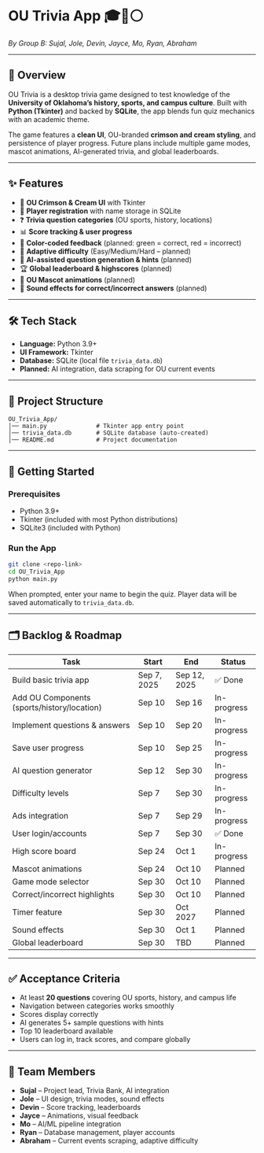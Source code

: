 # OU Trivia App 🎓🔴⚪️  
*By Group B: Sujal, Jole, Devin, Jayce, Mo, Ryan, Abraham*

---

## 📖 Overview
OU Trivia is a desktop trivia game designed to test knowledge of the **University of Oklahoma’s history, sports, and campus culture**. Built with **Python (Tkinter)** and backed by **SQLite**, the app blends fun quiz mechanics with an academic theme.  

The game features a **clean UI**, OU-branded **crimson and cream styling**, and persistence of player progress. Future plans include multiple game modes, mascot animations, AI-generated trivia, and global leaderboards.

---

## ✨ Features
- 🎨 **OU Crimson & Cream UI** with Tkinter  
- 👤 **Player registration** with name storage in SQLite  
- ❓ **Trivia question categories** (OU sports, history, locations)  
- 📊 **Score tracking & user progress**  
- 🚦 **Color-coded feedback** (planned: green = correct, red = incorrect)  
- 🧠 **Adaptive difficulty** (Easy/Medium/Hard – planned)  
- 🤖 **AI-assisted question generation & hints** (planned)  
- 🏆 **Global leaderboard & highscores** (planned)  
- 🐧 **OU Mascot animations** (planned)  
- 🔔 **Sound effects for correct/incorrect answers** (planned)  

---

## 🛠 Tech Stack
- **Language:** Python 3.9+  
- **UI Framework:** Tkinter  
- **Database:** SQLite (local file `trivia_data.db`)  
- **Planned:** AI integration, data scraping for OU current events  

---

## 📂 Project Structure
```
OU_Trivia_App/
│── main.py              # Tkinter app entry point
│── trivia_data.db       # SQLite database (auto-created)
│── README.md            # Project documentation
```

---

## 🚀 Getting Started

### Prerequisites
- Python 3.9+
- Tkinter (included with most Python distributions)
- SQLite3 (included with Python)

### Run the App
```bash
git clone <repo-link>
cd OU_Trivia_App
python main.py
```

When prompted, enter your name to begin the quiz. Player data will be saved automatically to `trivia_data.db`.

---

## 🗂 Backlog & Roadmap
| Task | Start | End | Status |
|------|-------|-----|--------|
| Build basic trivia app | Sep 7, 2025 | Sep 12, 2025 | ✅ Done |
| Add OU Components (sports/history/location) | Sep 10 | Sep 16 | In-progress |
| Implement questions & answers | Sep 10 | Sep 20 | In-progress |
| Save user progress | Sep 10 | Sep 25 | In-progress |
| AI question generator | Sep 12 | Sep 30 | In-progress |
| Difficulty levels | Sep 7 | Sep 30 | In-progress |
| Ads integration | Sep 7 | Sep 29 | In-progress |
| User login/accounts | Sep 7 | Sep 30 | ✅ Done |
| High score board | Sep 24 | Oct 1 | In-progress |
| Mascot animations | Sep 24 | Oct 10 | Planned |
| Game mode selector | Sep 30 | Oct 10 | Planned |
| Correct/incorrect highlights | Sep 30 | Oct 10 | Planned |
| Timer feature | Sep 30 | Oct 2027 | Planned |
| Sound effects | Sep 30 | Oct 1 | Planned |
| Global leaderboard | Sep 30 | TBD | Planned |

---

## ✅ Acceptance Criteria
- At least **20 questions** covering OU sports, history, and campus life  
- Navigation between categories works smoothly  
- Scores display correctly  
- AI generates 5+ sample questions with hints  
- Top 10 leaderboard available  
- Users can log in, track scores, and compare globally  

---

## 👥 Team Members
- **Sujal** – Project lead, Trivia Bank, AI integration  
- **Jole** – UI design, trivia modes, sound effects  
- **Devin** – Score tracking, leaderboards  
- **Jayce** – Animations, visual feedback  
- **Mo** – AI/ML pipeline integration   
- **Ryan** – Database management, player accounts  
- **Abraham** – Current events scraping, adaptive difficulty  
